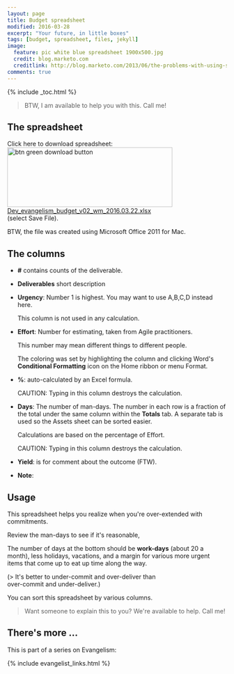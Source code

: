 ```yaml
---
layout: page
title: Budget spreadsheet
modified: 2016-03-28
excerpt: "Your future, in little boxes"
tags: [budget, spreadsheet, files, jekyll]
image:
  feature: pic white blue spreadsheet 1900x500.jpg
  credit: blog.marketo.com
  creditlink: http://blog.marketo.com/2013/06/the-problems-with-using-spreadsheets-to-manage-your-marketing-budget.html
comments: true
---
```


{% include _toc.html %}

> BTW, I am available to help you with this. Call me!

## The spreadsheet

Click here to download spreadsheet:<br>
<a target="_blank" href="/assets/Dev_evangelism_budget_v02_wm_2016.03.22.xlsx">
<img alt="btn green download button" src="https://cloud.githubusercontent.com/assets/300046/14232010/80d5fef0-f956-11e5-8caa-f9751ed960f5.png" width="379" height="137"><br>
Dev_evangelism_budget_v02_wm_2016.03.22.xlsx</a><br />
(select Save File).

BTW, the file was created using Microsoft Office 2011 for Mac.

<!-- WARNING: Word locks the file when it open a file, which makes Jekyll think it doesn't exist.
-->

## The columns

* <strong>#</strong> contains counts of the deliverable.

* **Deliverables** short description

* **Urgency**: Number 1 is highest. You may want to use A,B,C,D instead here.

  This column is not used in any calculation.

* **Effort**: Number for estimating, taken from Agile practitioners.

  This number may mean different things to different people.

  The coloring was set by highlighting the column and clicking Word's **Conditional Formatting** icon
  on the Home ribbon or menu Format.

* **%**: auto-calculated by an Excel formula.

  CAUTION: Typing in this column destroys the calculation.

* **Days**: The number of man-days. The number in each row is a fraction of the
  total under the same column within the **Totals** tab.
  A separate tab is used so the Assets sheet can be sorted easier.

  Calculations are based on the percentage of Effort.

  CAUTION: Typing in this column destroys the calculation.

* **Yield**: is for comment about the outcome (FTW).

* **Note**:

## Usage

This spreadsheet helps you realize when you're over-extended with commitments.

Review the man-days to see if it's reasonable,

The number of days at the bottom should be **work-days** (about 20 a month),
less holidays, vacations, and
a margin for various more urgent items that
come up to eat up time along the way.

(> It's better to under-commit and over-deliver than<br />over-commit and under-deliver.)

You can sort this spreadsheet by various columns.

> Want someone to explain this to you? We're available to help. Call me!

## There's more ...

This is part of a series on Evangelism:

{% include evangelist_links.html %}

